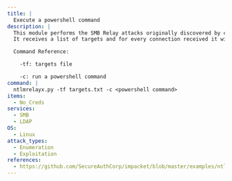```yaml
---
title: |
  Execute a powershell command
description: |
  This module performs the SMB Relay attacks originally discovered by cDc extended to many target protocols (SMB, MSSQL, LDAP, etc).
  It receives a list of targets and for every connection received it will choose the next target and try to relay the credentials. Also, if specified, it will first to try authenticate against the client connecting to us.

  Command Reference:

  	-tf: targets file

    -c: run a powershell command
command: |
  ntlmrelayx.py -tf targets.txt -c <powershell command>
items:
  - No_Creds
services:
  - SMB
  - LDAP
OS:
  - Linux
attack_types:
  - Enumeration
  - Exploitation
references:
  - https://github.com/SecureAuthCorp/impacket/blob/master/examples/ntlmrelayx.py
---
```

